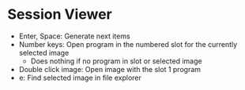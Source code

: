 # Session Viewer
- Enter, Space: Generate next items
- Number keys: Open program in the numbered slot for the currently selected image
    - Does nothing if no program in slot or selected image
- Double click image: Open image with the slot 1 program
- e: Find selected image in file explorer